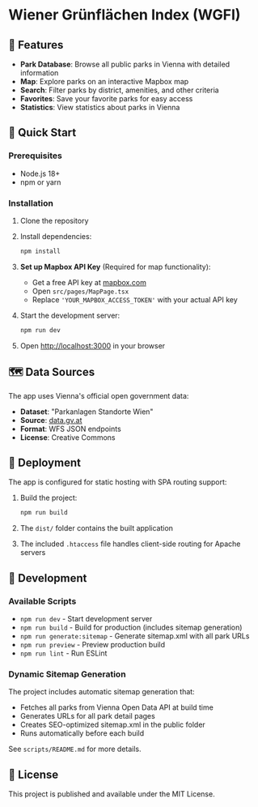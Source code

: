 # Wiener Grünflächen Index (WGFI)

## 🌳 Features

- **Park Database**: Browse all public parks in Vienna with detailed information
- **Map**: Explore parks on an interactive Mapbox map
- **Search**: Filter parks by district, amenities, and other criteria
- **Favorites**: Save your favorite parks for easy access
- **Statistics**: View statistics about parks in Vienna


## 🚀 Quick Start

### Prerequisites

- Node.js 18+ 
- npm or yarn

### Installation

1. Clone the repository
2. Install dependencies:
   ```bash
   npm install
   ```

3. **Set up Mapbox API Key** (Required for map functionality):
   - Get a free API key at [mapbox.com](https://www.mapbox.com/)
   - Open `src/pages/MapPage.tsx`
   - Replace `'YOUR_MAPBOX_ACCESS_TOKEN'` with your actual API key

4. Start the development server:
   ```bash
   npm run dev
   ```

5. Open [http://localhost:3000](http://localhost:3000) in your browser

## 🗺️ Data Sources

The app uses Vienna's official open government data:
- **Dataset**: "Parkanlagen Standorte Wien"
- **Source**: [data.gv.at](https://www.data.gv.at/)
- **Format**: WFS JSON endpoints
- **License**: Creative Commons

## 🚀 Deployment

The app is configured for static hosting with SPA routing support:

1. Build the project:
   ```bash
   npm run build
   ```

2. The `dist/` folder contains the built application
3. The included `.htaccess` file handles client-side routing for Apache servers

## 🔧 Development

### Available Scripts

- `npm run dev` - Start development server
- `npm run build` - Build for production (includes sitemap generation)
- `npm run generate:sitemap` - Generate sitemap.xml with all park URLs
- `npm run preview` - Preview production build
- `npm run lint` - Run ESLint

### Dynamic Sitemap Generation

The project includes automatic sitemap generation that:
- Fetches all parks from Vienna Open Data API at build time
- Generates URLs for all park detail pages
- Creates SEO-optimized sitemap.xml in the public folder
- Runs automatically before each build

See `scripts/README.md` for more details.

## 📝 License

This project is published and available under the MIT License.
